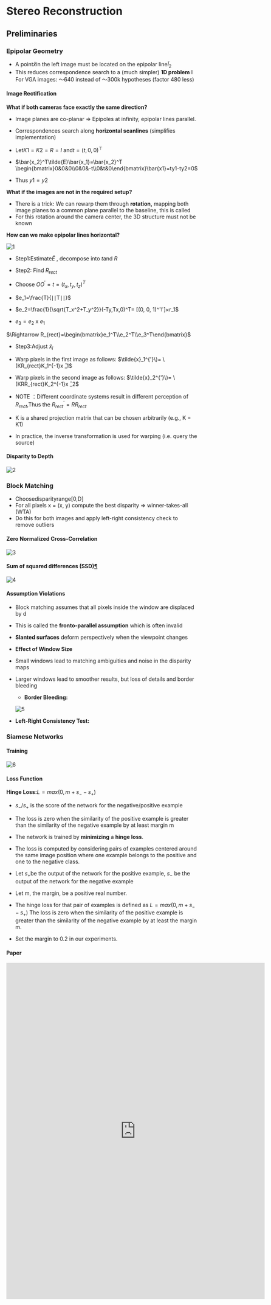 # Stereo Reconstruction

## Preliminaries

### Epipolar Geometry

- A point$\bar{x}$in the left image must be located on the epipolar line$\widetilde{l}_2$
- This reduces correspondence search to a (much simpler) **1D problem** I For VGA images: ～640 instead of ～300k hypotheses (factor 480 less)

#### Image Rectification

**What if both cameras face exactly the same direction?**

- Image planes are co-planar ⇒ Epipoles at infinity, epipolar lines parallel.
- Correspondences search along **horizontal scanlines** (simplifies implementation)
- Let$K1 = K2 = R = I$ and$t = (t,0,0)^⊤$

- $\bar{x_2}^T\tilde{E}\bar{x_1}=\bar{x_2}^T \begin{bmatrix}0&0&0\\0&0&-t\\0&t&0\end{bmatrix}\bar{x1}=ty1-ty2=0$

- Thus $y1=y2$

**What if the images are not in the required setup?**

- There is a trick: We can rewarp them through **rotation,** mapping both image planes to a common plane parallel to the baseline, this is called
- For this rotation around the camera center, the 3D structure must not be known

**How can we make epipolar lines horizontal?**

![1](1.png)

- Step1:Estimate$\tilde{E}$ , decompose into $t$and $R$

- Step2: Find $R_{rect}$

- Choose $OO^′=t=(t_x,t_y,t_z)^T$

- $e_1=\frac{T}{∣∣T∣∣}$

- $e_2=\frac{1}{\sqrt{T_x^2+T_y^2}}(-Ty,Tx,0)^T= [(0, 0, 1)^⊤]×r_1$

- $e_3=e_2$ x $e_1$

$\Rightarrow R_{rect}=\begin{bmatrix}e_1^T\\e_2^T\\e_3^T\end{bmatrix}$

- Step3:Adjust $\tilde{x}_i$

- Warp pixels in the first image as follows: $\tilde{x}_1^{'}\)= \(KR_{rect}K_1^{-1}x ̄_1$

- Warp pixels in the second image as follows: $\tilde{x}_2^{'}\)= \(KRR_{rect}K_2^{-1}x ̄_2$

- NOTE ：Different coordinate systems result in different perception of $R_{rect}$,Thus the $R_{rect}^{'}=RR_{rect}$

- K is a shared projection matrix that can be chosen arbitrarily (e.g., K = K1)

- In practice, the inverse transformation is used for warping (i.e. query the source)

#### Disparity to Depth

![2](2.png)

### Block Matching

- Choosedisparityrange[0,D]
- For all pixels x = (x, y) compute the best disparity ⇒ winner-takes-all (WTA)
- Do this for both images and apply left-right consistency check to remove outliers

#### Zero Normalized Cross-Correlation

![3](3.png)

#### Sum of squared differences (SSD)[¶](http://127.0.0.1:8000/CV/ML-4360/SR/#sum-of-squared-differences-ssd)

![4](4.png)

#### Assumption Violations

- Block matching assumes that all pixels inside the window are displaced by d

- This is called the **fronto-parallel assumption** which is often invalid

- **Slanted surfaces** deform perspectively when the viewpoint changes

- **Effect of Window Size**

- Small windows lead to matching ambiguities and noise in the disparity maps

- Larger windows lead to smoother results, but loss of details and border bleeding

  - **Border Bleeding:**

  ![5](5.png)

- **Left-Right Consistency Test:**

### Siamese Networks

#### Training

![6](6.png)

#### Loss Function

**Hinge Loss:**$L = max(0, m + s_- - s_+)$

- $s_- / s_+$ is the score of the network for the negative/positive example

- The loss is zero when the similarity of the positive example is greater than the similarity of the negative example by at least margin m

- The network is trained by **minimizing** a **hinge loss**. 

- The loss is computed by considering pairs of examples centered around the same image position where one example belongs to the positive and one to the negative class.

- Let $s_+$be the output of the network for the positive example, $s_-$ be the output of the network for the negative example

- Let m, the margin, be a positive real number.

- The hinge loss for that pair of examples is defined as $L = max(0, m + s_- - s_+)$ The loss is zero when the similarity of the positive example is greater than the similarity of the negative example by at least the margin m.

- Set the margin to 0.2 in our experiments.

#### Paper

<iframe src="https://drive.google.com/viewerng/viewer?url=https%3A//www.jmlr.org/papers/volume17/15-535/15-535.pdf&amp;embedded=true" allowfullscreen="" frameborder="0" height="780" width="600" title="" class="eo n ff dy bg" scrolling="no" style="box-sizing: inherit; top: 0px; width: 680px; height: 884px; left: 0px;">




https://www.jmlr.org/papers/volume17/15-535/15-535.pdf

### Spatial Regularization[¶](http://127.0.0.1:8000/CV/ML-4360/SR/#spatial-regularization)

- Add Pairwise terms: Smoothness between adjacent pixels in addition to matching costs;

- Potts: $ψ_{smooth}(d, d^′) = [d\ne d^′]$

- Truncated$l_1:ψ+{smooth}(d,d^′)=min(|d-d^′|,τ)$
- Paper https://dash.harvard.edu/bitstream/handle/1/3637107/Mumford_StatRangeImage.pdf?sequence=3&isAllowed=y

### End-to-End Learning

**End to End learning** in the context of AI and ML is a technique where the model learns all the steps between the initial input phase and the final output result. This is a deep learning process where all of the different parts are simultaneously trained instead of sequentially.

##### DISPNET

##### GCNET

##### STEREO MIXTURE DENSITY NETWORKS (SMD-NETS)